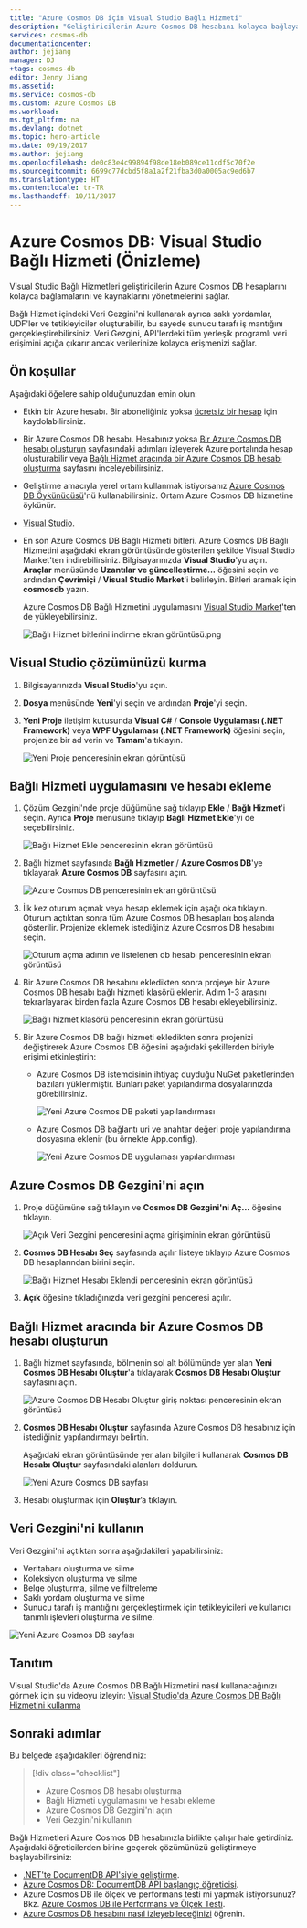 ```yaml
---
title: "Azure Cosmos DB için Visual Studio Bağlı Hizmeti"
description: "Geliştiricilerin Azure Cosmos DB hesabını kolayca bağlayarak kaynakları Visual Studio Bağlı Hizmetleri üzerinden yönetmesini sağlar"
services: cosmos-db
documentationcenter: 
author: jejiang
manager: DJ
+tags: cosmos-db
editor: Jenny Jiang
ms.assetid: 
ms.service: cosmos-db
ms.custom: Azure Cosmos DB
ms.workload: 
ms.tgt_pltfrm: na
ms.devlang: dotnet
ms.topic: hero-article
ms.date: 09/19/2017
ms.author: jejiang
ms.openlocfilehash: de0c83e4c99894f98de18eb089ce11cdf5c70f2e
ms.sourcegitcommit: 6699c77dcbd5f8a1a2f21fba3d0a0005ac9ed6b7
ms.translationtype: HT
ms.contentlocale: tr-TR
ms.lasthandoff: 10/11/2017
---
```

# <a name="azure-cosmos-db-visual-studio-connected-service-preview"></a>Azure Cosmos DB: Visual Studio Bağlı Hizmeti (Önizleme)

Visual Studio Bağlı Hizmetleri geliştiricilerin Azure Cosmos DB hesaplarını kolayca bağlamalarını ve kaynaklarını yönetmelerini sağlar.

Bağlı Hizmet içindeki Veri Gezgini'ni kullanarak ayrıca saklı yordamlar, UDF'ler ve tetikleyiciler oluşturabilir, bu sayede sunucu tarafı iş mantığını gerçekleştirebilirsiniz. Veri Gezgini, API'lerdeki tüm yerleşik programlı veri erişimini açığa çıkarır ancak verilerinize kolayca erişmenizi sağlar.

## <a name="prerequisites"></a>Ön koşullar

Aşağıdaki öğelere sahip olduğunuzdan emin olun:

* Etkin bir Azure hesabı. Bir aboneliğiniz yoksa [ücretsiz bir hesap](https://azure.microsoft.com/free/) için kaydolabilirsiniz. 
* Bir Azure Cosmos DB hesabı. Hesabınız yoksa [Bir Azure Cosmos DB hesabı oluşturun](create-documentdb-dotnet.md) sayfasındaki adımları izleyerek Azure portalında hesap oluşturabilir veya [Bağlı Hizmet aracında bir Azure Cosmos DB hesabı oluşturma](#Create-an-Azure-Cosmo-DB-account-in-Connected-Service-tool) sayfasını inceleyebilirsiniz. 
* Geliştirme amacıyla yerel ortam kullanmak istiyorsanız [Azure Cosmos DB Öykünücüsü](local-emulator.md)'nü kullanabilirsiniz. Ortam Azure Cosmos DB hizmetine öykünür.
* [Visual Studio](http://www.visualstudio.com/).
* En son Azure Cosmos DB Bağlı Hizmeti bitleri. Azure Cosmos DB Bağlı Hizmetini aşağıdaki ekran görüntüsünde gösterilen şekilde Visual Studio Market'ten indirebilirsiniz. Bilgisayarınızda **Visual Studio**'yu açın. **Araçlar** menüsünde **Uzantılar ve güncelleştirme...** öğesini seçin ve ardından **Çevrimiçi** / **Visual Studio Market**'i belirleyin. Bitleri aramak için **cosmosdb** yazın.

    Azure Cosmos DB Bağlı Hizmetini uygulamasını [Visual Studio Market](https://go.microsoft.com/fwlink/?linkid=858709)'ten de yükleyebilirsiniz.

    ![Bağlı Hizmet bitlerini indirme ekran görüntüsü.png](./media/connected-service/connected-service-downloadbits.png) 

## <a id="SetupVS"></a>Visual Studio çözümünüzü kurma
1. Bilgisayarınızda **Visual Studio**'yu açın.
2. **Dosya** menüsünde **Yeni**'yi seçin ve ardından **Proje**'yi seçin.
3. **Yeni Proje** iletişim kutusunda **Visual C#** / **Console Uygulaması (.NET Framework)** veya **WPF Uygulaması (.NET Framework)** öğesini seçin, projenize bir ad verin ve **Tamam**'a tıklayın.

    ![Yeni Proje penceresinin ekran görüntüsü](./media/connected-service/connected-service-new-project.png)
    
## <a name="add-connected-service-and-add-account"></a>Bağlı Hizmeti uygulamasını ve hesabı ekleme
1. Çözüm Gezgini'nde proje düğümüne sağ tıklayıp **Ekle** / **Bağlı Hizmet**'i seçin. Ayrıca **Proje** menüsüne tıklayıp **Bağlı Hizmet Ekle**'yi de seçebilirsiniz.

    ![Bağlı Hizmet Ekle penceresinin ekran görüntüsü](./media/connected-service/connected-service-add-connectedservice-rightclick.png)
2. Bağlı hizmet sayfasında **Bağlı Hizmetler** / **Azure Cosmos DB**'ye tıklayarak **Azure Cosmos DB** sayfasını açın.

    ![Azure Cosmos DB penceresinin ekran görüntüsü](./media/connected-service/connected-service-choose-azure-cosmosdb.png)
3. İlk kez oturum açmak veya hesap eklemek için aşağı oka tıklayın. Oturum açtıktan sonra tüm Azure Cosmos DB hesapları boş alanda gösterilir. Projenize eklemek istediğiniz Azure Cosmos DB hesabını seçin.

    ![Oturum açma adının ve listelenen db hesabı penceresinin ekran görüntüsü](./media/connected-service/connected-service-add-db-account.png)
4. Bir Azure Cosmos DB hesabını ekledikten sonra projeye bir Azure Cosmos DB hesabı bağlı hizmeti klasörü eklenir. Adım 1-3 arasını tekrarlayarak birden fazla Azure Cosmos DB hesabı ekleyebilirsiniz.

    ![Bağlı hizmet klasörü penceresinin ekran görüntüsü](./media/connected-service/connected-service-add-connectedservice-folder.png)

5. Bir Azure Cosmos DB bağlı hizmeti ekledikten sonra projenizi değiştirerek Azure Cosmos DB öğesini aşağıdaki şekillerden biriyle erişimi etkinleştirin:

    * Azure Cosmos DB istemcisinin ihtiyaç duyduğu NuGet paketlerinden bazıları yüklenmiştir. Bunları paket yapılandırma dosyalarınızda görebilirsiniz. 

        ![Yeni Azure Cosmos DB paketi yapılandırması](./media/connected-service/connected-service-packages-config.png)   
    
    * Azure Cosmos DB bağlantı uri ve anahtar değeri proje yapılandırma dosyasına eklenir (bu örnekte App.config). 

        ![Yeni Azure Cosmos DB uygulaması yapılandırması](./media/connected-service/connected-service-app-config.png) 

## <a name="open-azure-cosmos-db-explorer"></a>Azure Cosmos DB Gezgini'ni açın
1. Proje düğümüne sağ tıklayın ve **Cosmos DB Gezgini'ni Aç...** öğesine tıklayın.

    ![Açık Veri Gezgini penceresini açma girişiminin ekran görüntüsü](./media/connected-service/connected-service-right-click-open-data-exporer.png)
2. **Cosmos DB Hesabı Seç** sayfasında açılır listeye tıklayıp Azure Cosmos DB hesaplarından birini seçin.

    ![Bağlı Hizmet Hesabı Eklendi penceresinin ekran görüntüsü](./media/connected-service/connected-service-open-explorer.png)
3. **Açık** öğesine tıkladığınızda veri gezgini penceresi açılır.

## <a id="Create-an-Azure-Cosmo-DB-account-in-Connected-Service-tool"></a>Bağlı Hizmet aracında bir Azure Cosmos DB hesabı oluşturun
1. Bağlı hizmet sayfasında, bölmenin sol alt bölümünde yer alan **Yeni Cosmos DB Hesabı Oluştur**'a tıklayarak **Cosmos DB Hesabı Oluştur** sayfasını açın.

    ![Azure Cosmos DB Hesabı Oluştur giriş noktası penceresinin ekran görüntüsü](./media/connected-service/connected-service-click-new-db-account.png)
2. **Cosmos DB Hesabı Oluştur** sayfasında Azure Cosmos DB hesabınız için istediğiniz yapılandırmayı belirtin.

    Aşağıdaki ekran görüntüsünde yer alan bilgileri kullanarak **Cosmos DB Hesabı Oluştur** sayfasındaki alanları doldurun. 
 
    ![Yeni Azure Cosmos DB sayfası](./media/connected-service/connected-service-create-new-account.png)        
3. Hesabı oluşturmak için **Oluştur**’a tıklayın.

## <a name="use-data-explorer"></a>Veri Gezgini'ni kullanın

Veri Gezgini'ni açtıktan sonra aşağıdakileri yapabilirsiniz:
* Veritabanı oluşturma ve silme
* Koleksiyon oluşturma ve silme
* Belge oluşturma, silme ve filtreleme
* Saklı yordam oluşturma ve silme
* Sunucu tarafı iş mantığını gerçekleştirmek için tetikleyicileri ve kullanıcı tanımlı işlevleri oluşturma ve silme. 

![Yeni Azure Cosmos DB sayfası](./media/connected-service/connected-service-dataexplorerui.png)

## <a name="demo"></a>Tanıtım

Visual Studio'da Azure Cosmos DB Bağlı Hizmetini nasıl kullanacağınızı görmek için şu videoyu izleyin: [Visual Studio'da Azure Cosmos DB Bağlı Hizmetini kullanma](https://go.microsoft.com/fwlink/?linkid=858711)

## <a name="next-steps"></a>Sonraki adımlar
Bu belgede aşağıdakileri öğrendiniz:

> [!div class="checklist"]
> * Azure Cosmos DB hesabı oluşturma
> * Bağlı Hizmeti uygulamasını ve hesabı ekleme
> * Azure Cosmos DB Gezgini'ni açın
> * Veri Gezgini'ni kullanın

Bağlı Hizmetleri Azure Cosmos DB hesabınızla birlikte çalışır hale getirdiniz. Aşağıdaki öğreticilerden birine geçerek çözümünüzü geliştirmeye başlayabilirsiniz:

* [.NET'te DocumentDB API'siyle geliştirme](tutorial-develop-documentdb-dotnet.md).
* [Azure Cosmos DB: DocumentDB API başlangıç öğreticisi](documentdb-get-started.md).
* Azure Cosmos DB ile ölçek ve performans testi mi yapmak istiyorsunuz? Bkz. [Azure Cosmos DB ile Performans ve Ölçek Testi](performance-testing.md).
* [Azure Cosmos DB hesabını nasıl izleyebileceğinizi](monitor-accounts.md) öğrenin.

